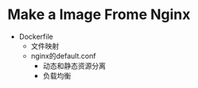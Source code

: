 # Make a Image Frome Nginx

* Dockerfile
  * 文件映射
  * nginx的default.conf
    * 动态和静态资源分离
    * 负载均衡

